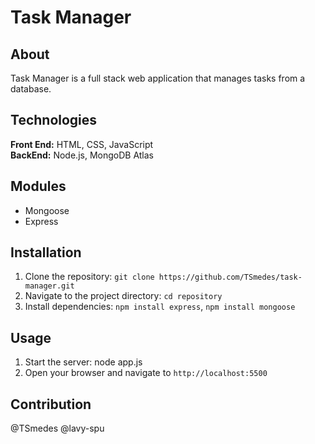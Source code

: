 # Task Manager

## About
Task Manager is a full stack web application that manages tasks from a database.

## Technologies
**Front End:** HTML, CSS, JavaScript\
**BackEnd:** Node.js, MongoDB Atlas

## Modules
- Mongoose
- Express

## Installation
1. Clone the repository: `git clone https://github.com/TSmedes/task-manager.git`
2. Navigate to the project directory: `cd repository`
3. Install dependencies: `npm install express`, `npm install mongoose`

## Usage
1. Start the server: node app.js
2. Open your browser and navigate to `http://localhost:5500`

## Contribution
@TSmedes
@lavy-spu
